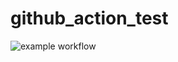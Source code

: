 # github_action_test


![example workflow](https://github.com/sivin79/github_action_test/actions/workflows/test.yml/badge.svg)
